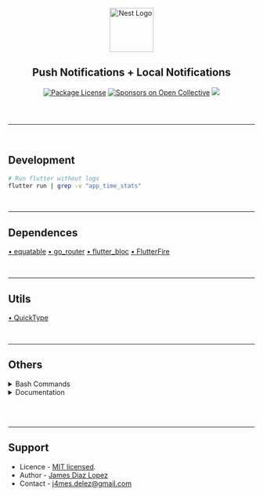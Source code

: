 <header>
  <p align="center">
    <a href="https://flutter.dev/" target="blank"><img src="https://storage.googleapis.com/cms-storage-bucket/ec64036b4eacc9f3fd73.svg" width="90" alt="Nest Logo" /></a>
    <h2 align="center">Push Notifications + Local Notifications</h2>
  </p>
  <section align="center">
  <a href="#"><img src="https://img.shields.io/npm/l/@nestjs/core.svg" alt="Package License" /></a>
  <a href="#"><img src="https://opencollective.com/nest/sponsors/badge.svg" alt="Sponsors on Open Collective" /></a>
  <a href="#"><img src="https://img.shields.io/twitter/follow/nestframework.svg?style=social&label=134%20Followers"></a>
  </section>
</header>
<hr/><br/>

<!-- %%%%%%%%%%%%%%%%%%%%%%%%%%%%%%%%%%%%%%%%%%%%%%%%%%%%%% -->

## Development

```bash
# Run flutter without logs
flutter run | grep -v "app_time_stats"
```

<br/><hr/>

## Dependences
[• equatable](https://pub.dev/packages/equatable)
[• go_router](https://pub.dev/packages/go_router)
[• flutter_bloc](https://pub.dev/packages/flutter_bloc)
[• FlutterFire](https://firebase.flutter.dev/docs/messaging/overview)


<br/><hr/>

## Utils

[• QuickType](https://app.quicktype.io/)

<br/><hr/>

## Others

<details><summary>Bash Commands</summary>

```bash
# initialize Firebase
flutter pub add firebase_messaging
#Notes: configure firebase in android/app/build.gradle and android/build.gradle
flutter pub add firebase_core
dart pub global activate flutterfire_cli
flutterfire configure

npm install -g firebase-tools
firebase login
firebase projects:list
firebase logout

# Delete last push
$ git reset --hard HEAD~1 || git reset --hard HEAD^
$ git push -f origin <branch_name>
```
</details>

<details><summary>Documentation</summary>
<ul>
  <li><a href="https://devtalles.com/files/dart-cheat-sheet.pdf" target="_blank">Notes Dart</a></li>
  <li><a href="https://devtalles.com/files/flutter-cheat-sheet.pdf" target="_blank">Notes Flutter</a></li>
  <li><a href="https://pub.dev/packages/shared_preferences" target="_blank">Storage</a></li>
  <li><a href="https://isar.dev/es/" target="_blank">Isar DB</a></li>
  <!-- Proyect -->
  <li><a href="https://firebase.google.com/docs/cli?hl=es-419#windows-npm" target="_blank">Firebase CLI</a></li>
  <li><a href="https://firebase.flutter.dev/docs/overview" target="_blank">Integrate FlutterFire</a></li>
  <li><a href="https://firebase.flutter.dev/docs/messaging/overview" target="_blank">Firebase messaging</a></li>
  <li><a href="https://firebase.flutter.dev/docs/messaging/permissions" target="_blank">Cloud Messaging</a></li>
  
  <li><a href="https://firebase.flutter.dev/docs/messaging/usage/#background-messages" target="_blank">Execution in Background</a></li>
</ul>
</details><br/>

<br/><hr/>

## Support

* Licence - [MIT licensed](LICENSE).
* Author - [James Diaz Lopez](https://www.linkedin.com/in/james-jalz/)
* Contact - [j4mes.delez@gmail.com](mailto:j4mes.delez@gmail.com)

<!-- 
Platform  Firebase App Id
web       1:894026970766:web:841feba7fa722289d3fbdfx
android   1:894026970766:android:yb1b4a02757652fe8d3fbdf
ios       1:894026970766:ios:c1260fb6ce2f865bd3fbdfz
macos     1:894026970766:ios:x0a7ec4c5e75bf70dd3fbdf
 -->